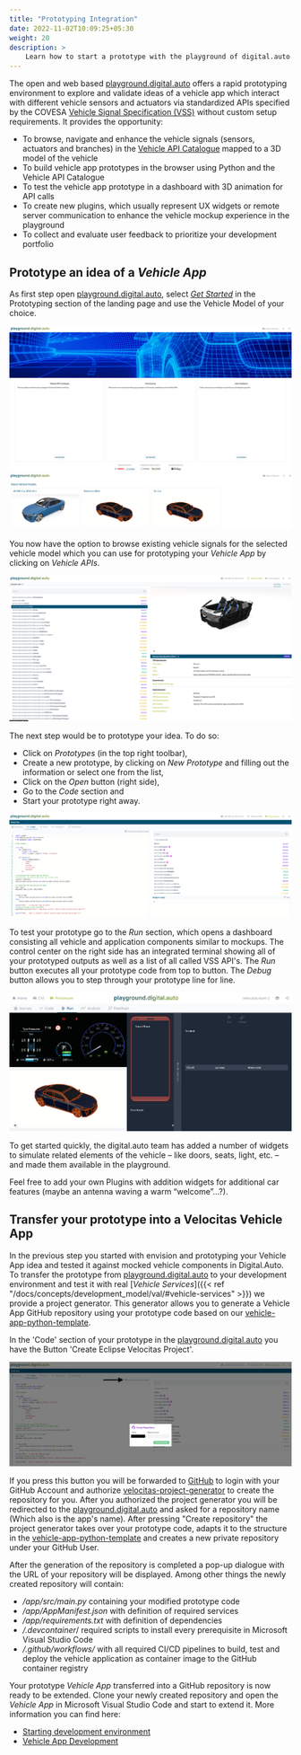 ```yaml
---
title: "Prototyping Integration"
date: 2022-11-02T10:09:25+05:30
weight: 20
description: >
    Learn how to start a prototype with the playground of digital.auto and integrate it into Velocitas.
---
```


The open and web based [playground.digital.auto](https://digitalauto.netlify.app/) offers a rapid prototyping environment to explore and validate ideas of a vehicle app which interact with different vehicle sensors and actuators via standardized APIs specified by the COVESA [Vehicle Signal Specification (VSS)](https://covesa.github.io/vehicle_signal_specification/introduction/) without custom setup requirements. It provides the opportunity:

- To browse, navigate and enhance the vehicle signals (sensors, actuators and branches) in the [Vehicle API Catalogue]() mapped to a 3D model of the vehicle
- To build vehicle app prototypes in the browser using Python and the Vehicle API Catalogue
- To test the vehicle app prototype in a dashboard with 3D animation for API calls
- To create new plugins, which usually represent UX widgets or remote server communication to enhance the vehicle mockup experience in the playground
- To collect and evaluate user feedback to prioritize your development portfolio

## Prototype an idea of a _Vehicle App_

As first step open [playground.digital.auto](https://digitalauto.netlify.app/), select [_Get Started_](https://digitalauto.netlify.app/model) in the Prototyping section of the landing page and use the Vehicle Model of your choice.

![playground.digital.auto](./digital-auto.png)
![vehicle-models](./vehicle-models.png)

You now have the option to browse existing vehicle signals for the selected vehicle model which you can use for prototyping your _Vehicle App_ by clicking on _Vehicle APIs_.

![cvi-catalogue](./cvi-catalogue.png)

The next step would be to prototype your idea. To do so:

- Click on _Prototypes_ (in the top right toolbar),
- Create a new prototype, by clicking on _New Prototype_ and filling out the information or select one from the list,
- Click on the _Open_ button (right side),
- Go to the _Code_ section and
- Start your prototype right away.

![code-section](./code-section.png)

To test your prototype go to the _Run_ section, which opens a dashboard consisting all vehicle and application components similar to mockups. The control center on the right side has an integrated terminal showing all of your prototyped outputs as well as a list of all called VSS API's. The _Run_ button executes all your prototype code from top to button. The _Debug_ button allows you to step through your prototype line for line.

![run-section](./run-section.png)

To get started quickly, the digital.auto team has added a number of widgets to simulate related elements of the vehicle – like doors, seats, light, etc. – and made them available in the playground.

Feel free to add your own Plugins with addition widgets for additional car features (maybe an antenna waving a warm “welcome”…?).

## Transfer your prototype into a Velocitas Vehicle App

In the previous step you started with envision and prototyping your Vehicle App idea and tested it against mocked vehicle components in Digital.Auto. To transfer the prototype from [playground.digital.auto](https://digitalauto.netlify.app/) to your development environment and test it with real [_Vehicle Services_]({{< ref "/docs/concepts/development_model/val/#vehicle-services" >}}) we provide a project generator. This generator allows you to generate a Vehicle App GitHub repository using your prototype code based on our [vehicle-app-python-template](https://github.com/eclipse-velocitas/vehicle-app-python-template).

In the 'Code' section of your prototype in the [playground.digital.auto](https://digitalauto.netlify.app/) you have the Button 'Create Eclipse Velocitas Project'.

![generate](./generate.png)

If you press this button you will be forwarded to [GitHub](https://github.com/) to login with your GitHub Account and authorize [velocitas-project-generator](https://github.com/eclipse-velocitas/velocitas-project-generator-npm) to create the repository for you. After you authorized the project generator you will be redirected to the [playground.digital.auto](https://digitalauto.netlify.app/) and asked for a repository name (Which also is the app's name). After pressing "Create repository" the project generator takes over your prototype code, adapts it to the structure in the [vehicle-app-python-template](https://github.com/eclipse-velocitas/vehicle-app-python-template) and creates a new private repository under your GitHub User.

After the generation of the repository is completed a pop-up dialogue with the URL of your repository will be displayed. Among other things the newly created repository will contain:

- _/app/src/main.py_ containing your modified prototype code
- _/app/AppManifest.json_ with definition of required services
- _/app/requirements.txt_ with definition of dependencies
- _/.devcontainer_/ required scripts to install every prerequisite in Microsoft Visual Studio Code
- _/.github/workflows/_ with all required CI/CD pipelines to build, test and deploy the vehicle application as container image to the GitHub container registry

Your prototype _Vehicle App_ transferred into a GitHub repository is now ready to be extended. Clone your newly created repository and open the _Vehicle App_ in Microsoft Visual Studio Code and start to extend it. More information you can find here:

- [Starting development environment](https://eclipse-velocitas.github.io/velocitas-docs/docs/tutorials/quickstart/#starting-development-environment)
- [Vehicle App Development](<https://eclipse-velocitas.github.io/velocitas-docs/docs/tutorials/vehicle-app-development/tutorial_how_to_create_a_vehicle_app_python/>)
